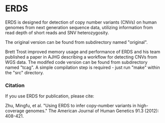 # ERDS

ERDS is designed for detection of copy number variants (CNVs) on human genomes from next generation sequence data, utilizing information from read depth of short reads and SNV heterozygosity.

The original version can be found from subdirectory named "original".

Brett Trost improved memory usage and performance of ERDS and his team published a paper in AJHG describing a workflow for detecting CNVs from WGS data. The modifed code version can be found from subdirectory named "tcag". A simple compilation step is required - just run "make" within the "src" directory.

### Citation

If you use ERDS for publication, please cite:

Zhu, Mingfu, et al. "Using ERDS to infer copy-number variants in high-coverage genomes." The American Journal of Human Genetics 91.3 (2012): 408-421.
